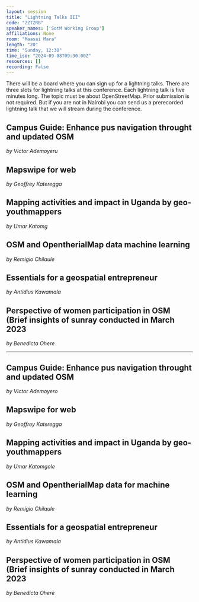 ```yaml
---
layout: session
title: "Lightning Talks III"
code: "ZZTZRB"
speaker_names: ['SotM Working Group']
affiliations: None
room: "Maasai Mara"
length: "20"
time: "Sunday, 12:30"
time_iso: "2024-09-08T09:30:00Z"
resources: []
recording: False
---
```


There will be a board where you can sign up for a lightning talks. There are three slots for lightning talks at this conference. Each lightning talk is five minutes long. The topic must be about OpenStreetMap. Prior submission is not required. But if you are not in Nairobi you can send us a prerecorded lightning talk that we will stream during the conference.

## Campus Guide: Enhance pus navigation throught and updated OSM
_by Victor Ademoyeru_

## Mapswipe for web
_by Geoffrey Kateregga_

## Mapping activities and impact in Uganda by geo-youthmappers
_by Umar Katomg_

## OSM and OpentherialMap data machine learning
_by Remígio Chilaule_

## Essentials for a geospatial entrepreneur
_by Antidius Kawamala_

## Perspective of women participation in OSM (Brief insights of sunray conducted in March 2023
_by Benedicta Ohere_

<hr>

## Campus Guide: Enhance pus navigation throught and updated OSM
_by Victor Ademoyero_

## Mapswipe for web
_by Geoffrey Kateregga_

## Mapping activities and impact in Uganda by geo-youthmappers
_by Umar Katomgole_

## OSM and OpentherialMap data for machine learning
_by Remígio Chilaule_

## Essentials for a geospatial entrepreneur
_by Antidius Kawamala_

## Perspective of women participation in OSM (Brief insights of sunray conducted in March 2023
_by Benedicta Ohere_

